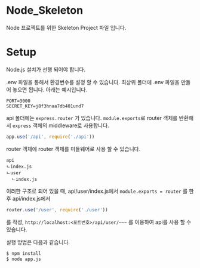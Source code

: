 # Node_Skeleton
Node 프로젝트를 위한 Skeleton Project 파일 입니다.

# Setup
Node.js 설치가 선행 되어야 합니다.

.env 파일을 통해서 환경변수를 설정 할 수 있습니다.
최상위 폴더에 .env 파일을 만들어 놓으면 됩니다. 아래는 예시입니다.
```
PORT=3000
SECRET_KEY=j8f3hnaa7db401und7
```

api 폴더에는 ```express.router``` 가 있습니다. ```module.exports```로 router 객체를 반환해서 ```express``` 객체의 middleware로 사용합니다.

```javascript
app.use('/api', require('./api'))
```

router 객체에 router 객체를 미들웨어로 사용 할 수 있습니다.
```
api
ㄴindex.js
ㄴuser
  ㄴindex.js
```
이러한 구조로 되어 있을 때, api/user/index.js에서 ```module.exports = router``` 를 한 후 api/index.js에서
```javascript
router.use('/user', require('./user'))
```
를 작성, ```http://localhost:<포트번호>/api/user/~~~``` 를 이용하여 api를 사용 할 수 있습니다.

실행 방법은 다음과 같습니다.

```bash
$ npm install
$ node app.js
```